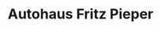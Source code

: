 ---
title: "Autohaus Fritz Pieper"
url: /schieder-schwalenberg/autohaus-fritz-pieper/
shop: Autohaus
---